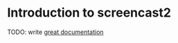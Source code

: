 # Introduction to screencast2

TODO: write [great documentation](http://jacobian.org/writing/what-to-write/)
